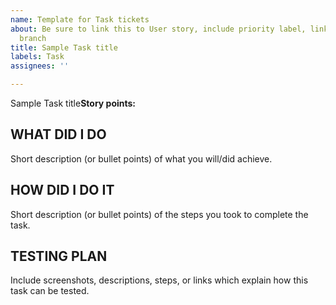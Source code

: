 ```yaml
---
name: Template for Task tickets
about: Be sure to link this to User story, include priority label, link the related
  branch
title: Sample Task title
labels: Task
assignees: ''

---
```


Sample Task title**Story points:**

## WHAT DID I DO
Short description (or bullet points) of what you will/did achieve.

## HOW DID I DO IT
Short description (or bullet points) of the steps you took to complete the task.

## TESTING PLAN
Include screenshots, descriptions, steps, or links which explain how this task can be tested.
